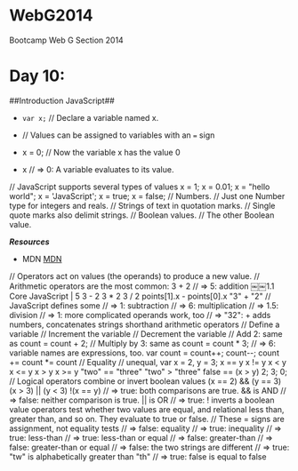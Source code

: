 WebG2014
========

Bootcamp Web G Section 2014


Day 10:
=========================

##Introduction JavaScript##

- `var x;` // Declare a variable named x.

- // Values can be assigned to variables with an `=` sign
- x = 0; // Now the variable x has the value 0
- x // => 0: A variable evaluates to its value.

// JavaScript supports several types of values
x = 1;
x = 0.01;
x = "hello world"; x = 'JavaScript'; x = true;
x = false;
// Numbers.
// Just one Number type for integers and reals. // Strings of text in quotation marks.
// Single quote marks also delimit strings.
// Boolean values.
// The other Boolean value.


***Resources***
- MDN [MDN](https://developer.mozilla.org/en-US/docs/Web/JavaScript)

// Operators act on values (the operands) to produce a new value. // Arithmetic operators are the most common:
3 + 2 // => 5: addition
￼￼1.1 Core JavaScript | 5
3 - 2
3 * 2
3 / 2
points[1].x - points[0].x "3" + "2"
// JavaScript defines some
// => 1: subtraction
// => 6: multiplication
// => 1.5: division
// => 1: more complicated operands work, too
// => "32": + adds numbers, concatenates strings
shorthand arithmetic operators // Define a variable
// Increment the variable
// Decrement the variable
// Add 2: same as count = count + 2;
// Multiply by 3: same as count = count * 3; // => 6: variable names are expressions, too.
var count = count++; count--; count += count *= count
// Equality
// unequal,
var x = 2, y = 3; x == y
x != y
x < y
x <= y
x > y
x >= y
"two" == "three" "two" > "three" false == (x > y)
2; 3;
0;
// Logical operators combine or invert boolean values
(x == 2) && (y == 3) (x > 3) || (y < 3) !(x == y)
// => true: both comparisons are true. && is AND // => false: neither comparison is true. || is OR // => true: ! inverts a boolean value
operators test whether two values are equal,
and relational
less than, greater than, and so on. They evaluate to true or false.
// These = signs are assignment, not equality tests // => false: equality
// => true: inequality
// => true: less-than
// => true: less-than or equal
// => false: greater-than
// => false: greater-than or equal
// => false: the two strings are different
// => true: "tw" is alphabetically greater than "th" // => true: false is equal to false